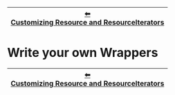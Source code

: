 | [⬅ </br>Customizing Resource and ResourceIterators](resourcecustomization.md) |
|----------|
# Write your own Wrappers
| [⬅ </br>Customizing Resource and ResourceIterators](resourcecustomization.md) |
|----------|